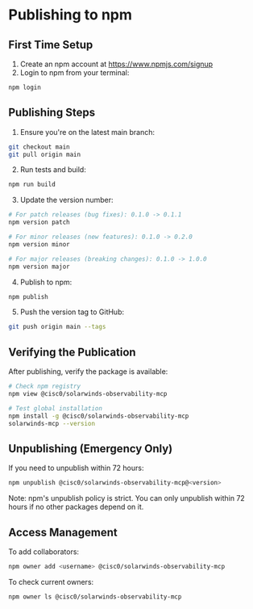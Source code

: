 # Publishing to npm

## First Time Setup

1. Create an npm account at https://www.npmjs.com/signup
2. Login to npm from your terminal:
```bash
npm login
```

## Publishing Steps

1. Ensure you're on the latest main branch:
```bash
git checkout main
git pull origin main
```

2. Run tests and build:
```bash
npm run build
```

3. Update the version number:
```bash
# For patch releases (bug fixes): 0.1.0 -> 0.1.1
npm version patch

# For minor releases (new features): 0.1.0 -> 0.2.0
npm version minor

# For major releases (breaking changes): 0.1.0 -> 1.0.0
npm version major
```

4. Publish to npm:
```bash
npm publish
```

5. Push the version tag to GitHub:
```bash
git push origin main --tags
```

## Verifying the Publication

After publishing, verify the package is available:

```bash
# Check npm registry
npm view @cisc0/solarwinds-observability-mcp

# Test global installation
npm install -g @cisc0/solarwinds-observability-mcp
solarwinds-mcp --version
```

## Unpublishing (Emergency Only)

If you need to unpublish within 72 hours:
```bash
npm unpublish @cisc0/solarwinds-observability-mcp@<version>
```

Note: npm's unpublish policy is strict. You can only unpublish within 72 hours if no other packages depend on it.

## Access Management

To add collaborators:
```bash
npm owner add <username> @cisc0/solarwinds-observability-mcp
```

To check current owners:
```bash
npm owner ls @cisc0/solarwinds-observability-mcp
```